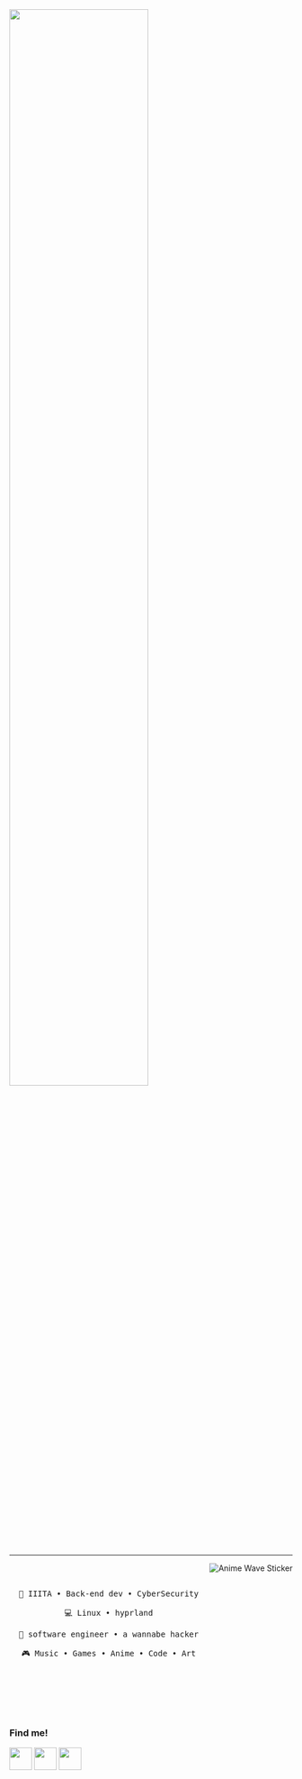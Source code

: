 <img src="https://readme-typing-svg.demolab.com?font=Inconsolata&weight=500&size=50&duration=4000&pause=300&color=A7A459&center=true&vCenter=true&multiline=true&repeat=false&random=false&width=1300&height=140&lines=Hello!,I' m Ash;A+Computer+Enthusiast" width="70%" />

---

<p align="center">
  <img src="https://media.tenor.com/hVRhFeDFW6oAAAAi/anime-wave.gif" alt="Anime Wave Sticker" align="right" />
</p>
<pre>
<div align="center">

💼 IIITA • Back-end dev • CyberSecurity  
💻 Linux • hyprland  
📖 software engineer • a wannabe hacker  
🎮 Music • Games • Anime • Code • Art  
</div>
</pre>
<br><br>

### Find me!
[<img src='https://cdn.jsdelivr.net/npm/simple-icons@3.0.1/icons/github.svg' height='40'>](https://github.com/thehackerash)
[<img src='https://cdn.jsdelivr.net/npm/simple-icons@3.0.1/icons/linkedin.svg' height='40'>](https://www.linkedin.com/in/aayush-prajapati-02118024a/)
[<img src='https://cdn.jsdelivr.net/npm/simple-icons@3.0.1/icons/gmail.svg' height='40'>](mailto:aayushprajapati0807@gmail.com)
